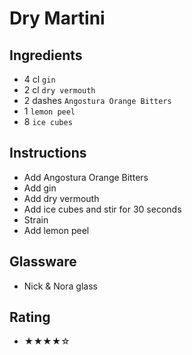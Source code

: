 # Dry Martini

## Ingredients
- 4 cl `gin`
- 2 cl `dry vermouth`
- 2 dashes `Angostura Orange Bitters`
- 1 `lemon peel`
- 8 `ice cubes`

## Instructions
- Add Angostura Orange Bitters
- Add gin
- Add dry vermouth
- Add ice cubes and stir for 30 seconds
- Strain
- Add lemon peel

## Glassware
- Nick & Nora glass

## Rating
- ★★★★☆